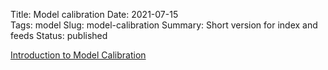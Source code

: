 Title: Model calibration
Date: 2021-07-15  
Tags: model
Slug: model-calibration
Summary: Short version for index and feeds
Status: published

[Introduction to Model Calibration](https://drive.google.com/file/d/1B9TPu1dnwhrZGtJ2L67cnix0djUZvAe_/view?usp=sharing)
